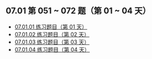 ## 07.01 第 051 ~ 072 题（第 01 ~ 04 天）

- [07.01.01 练习题目（第 01 天）](https://github.com/datawhalechina/leetcode-notes/blob/main/docs/ch07/07.01/07.01.01%20Exercises.md)
- [07.01.02 练习题目（第 02 天）](https://github.com/datawhalechina/leetcode-notes/blob/main/docs/ch07/07.01/07.01.02%20Exercises.md)
- [07.01.03 练习题目（第 03 天）](https://github.com/datawhalechina/leetcode-notes/blob/main/docs/ch07/07.01/07.01.03%20Exercises.md)
- [07.01.04 练习题目（第 04 天）](https://github.com/datawhalechina/leetcode-notes/blob/main/docs/ch07/07.01/07.01.04%20Exercises.md)